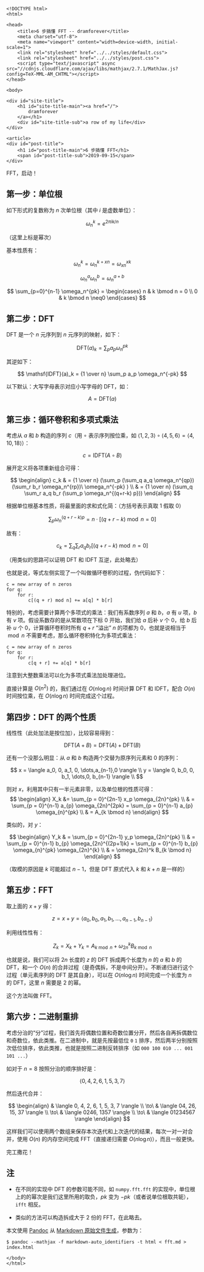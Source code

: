 ```{=html}
<!DOCTYPE html>
<html>

<head>
    <title>6 步搞懂 FFT -- dramforever</title>
    <meta charset="utf-8">
    <meta name="viewport" content="width=device-width, initial-scale=1">
    <link rel="stylesheet" href="../../styles/default.css">
    <link rel="stylesheet" href="../../styles/post.css">
    <script type="text/javascript" async src="//cdnjs.cloudflare.com/ajax/libs/mathjax/2.7.1/MathJax.js?config=TeX-MML-AM_CHTML"></script>
</head>

<body>

<div id="site-title">
    <h1 id="site-title-main"><a href="/">
        dramforever
    </a></h1>
    <div id="site-title-sub">a row of my life</div>
</div>

<article>
<div id="post-title">
    <h1 id="post-title-main">6 步搞懂 FFT</h1>
    <span id="post-title-sub">2019-09-15</span>
</div>
```

FFT，启动！

## 第一步：单位根

如下形式的复数称为 $n$ 次单位根（其中 $i$ 是虚数单位）：

$$
\omega_n^k = e^{2 \pi ik/n}
$$

（这里上标是幂次）

基本性质有：

$$
\omega_n^k = \omega_n^{k+xn} = \omega_{xn}^{xk}
$$

$$
\omega_n^a\omega_n^b=\omega_n^{a+b}
$$

$$
\sum_{p=0}^{n-1} \omega_n^{pk} = \begin{cases} n & k \bmod n = 0 \\ 0 & k \bmod n \neq0  \end{cases}
$$

## 第二步：DFT

DFT 是一个 $n$ 元序列到 $n$ 元序列的映射，如下：

$$
\mathsf{DFT}(a)_k = \sum_p a_p \omega_n^{pk}
$$

其逆如下：

$$
\mathsf{IDFT}(a)_k = {1 \over n} \sum_p a_p \omega_n^{-pk}
$$

以下默认：大写字母表示对应小写字母的 DFT，如：

$$
A=\mathsf{DFT}(a)
$$

## 第三歩：循环卷积和多项式乘法

考虑从 $a$ 和 $b$ 构造的序列 $c$（用 $\circ$ 表示序列按位乘，如 $\langle 1,2,3 \rangle \circ \langle 4,5,6 \rangle = \langle 4, 10, 18 \rangle$）：

$$
c = \mathsf{IDFT}(A \circ B)
$$

展开定义将各项重新组合可得：

$$
\begin{align}
c_k & = {1 \over n} (\sum_p (\sum_q a_q \omega_n^{qp})(\sum_r b_r \omega_n^{rp})\ \omega_n^{-pk} ) \\
  & = {1 \over n} (\sum_q \sum_r a_q b_r (\sum_p \omega_n^{(q+r-k) p}))
\end{align}
$$

根据单位根基本性质，将最里面的求和式化简：（方括号表示真取 $1$ 假取 $0$）

$$
\sum_p \omega_n^{(q+r-k) p} = n \cdot [(q+r-k) \bmod n=0]
$$

故有：

$$
c_k = \sum_q \sum_r a_q b_r [(q+r-k) \bmod n=0]
$$

（用类似的思路可以证明 DFT 和 IDFT 互逆，此处略去）

也就是说，等式左侧实现了一个叫做循环卷积的过程，伪代码如下：

```plain
c = new array of n zeros
for q:
	for r:
		c[(q + r) mod n] += a[q] * b[r]
```

特别的，考虑需要计算两个多项式的乘法：我们有系数序列 $a$ 和 $b$，$a$ 有 $u$ 项，$b$ 有 $v$ 项。假设系数存的是从常数项在下标 $0$ 开始，我们给 $a$ 后补 $v$ 个 $0$，给 $b$ 后补 $u$ 个 $0$，计算循环卷积时所有 $q + r$ “溢出” $n$ 的项都为 $0$，也就是说相当于 $\bmod n$ 不需要考虑，那么循环卷积特化为多项式乘法：

```plain
c = new array of n zeros
for q:
	for r:
		c[q + r] += a[q] * b[r]
```

注意到大整数乘法可以化为多项式乘法加处理进位。

直接计算是 $O(n^2)$ 的，我们通过在 $O(n \log n)$ 时间计算 DFT 和 IDFT，配合 $O(n)$ 时间按位乘，在 $O(n \log n)$ 时间完成这个过程。

## 第四步：DFT 的两个性质

线性性（此处加法是按位加），比较容易得到：

$$
\mathsf{DFT}(A+B) = \mathsf{DFT}(A) + \mathsf{DFT}(B)
$$

还有一个没那么明显：从 $a$ 和 $b$ 构造两个交替为原序列元素和 $0$ 的序列：

$$
x = \langle a_0, 0, a_1, 0, \dots,a_{n-1},0 \rangle \\
y = \langle 0, b_0, 0, b_1, \dots,0, b_{n-1} \rangle \\
$$

则对 $x$，利用其中只有一半元素非零，以及单位根的性质可得：
$$
\begin{align}
X_k &= \sum_{p = 0}^{2n-1} x_p \omega_{2n}^{pk} \\
& = \sum_{p = 0}^{n-1} a_{p} \omega_{2n}^{2pk}
= \sum_{p = 0}^{n-1} a_{p} \omega_{n}^{pk} \\
& = A_{k \bmod n}
\end{align}
$$

类似的，对 $y$：

$$
\begin{align}
Y_k & = \sum_{p = 0}^{2n-1} y_p \omega_{2n}^{pk} \\
& = \sum_{p = 0}^{n-1} b_{p} \omega_{2n}^{(2p+1)k}
= \sum_{p = 0}^{n-1} b_{p} \omega_{n}^{pk} \omega_{2n}^{k} \\
& = \omega_{2n}^k B_{k \bmod n}
\end{align}
$$

（取模的原因是 $k$ 可能超过 $n-1$，但是 DFT 原式代入 $k$ 和 $k + n$ 是一样的）

## 第五步：FFT

取上面的 $x + y$ 得：

$$
z = x+y=\langle a_0, b_0, a_1, b_1, \dots , a_{n-1}, b_{n-1} \rangle
$$

利用线性性有：

$$
Z_k = X_k + Y_k = A_{k \bmod n} + \omega_{2n}^k B_{k \bmod n}
$$

也就是说，我们可以将 $2n$ 长度的 $z$ 的 DFT 拆成两个长度为 $n$ 的 $a$ 和 $b$ 的 DFT，和一个 $O(n)$ 的合并过程（是奇偶拆，不是中间分开）。不断递归进行这个过程（单元素序列的 DFT 是其自身），可以在 $O(n \log n)$ 时间完成一个长度为 $n$ 的 DFT，这里 $n$ 需要是 $2$ 的幂。

这个方法叫做 FFT。

## 第六步：二进制重排

考虑分治的“分”过程，我们首先将偶数位置和奇数位置分开，然后各自再拆偶数位和奇数位，依此类推。在二进制中，就是先按最低位 `0` `1` 排序，然后两半分别按照次低位排序，依此类推，也就是按照二进制反转排序（如 `000 100 010 ... 001 101 ...`）

如对于 $n = 8$ 按照分治的顺序排好是：

$$
\langle 0, 4, 2, 6, 1, 5, 3, 7 \rangle
$$

然后迭代合并：

$$
\begin{align}
& \langle 0, 4, 2, 6, 1, 5, 3, 7 \rangle \\
\to\ & \langle 04, 26, 15, 37 \rangle \\
\to\ & \langle 0246, 1357 \rangle \\
\to\ & \langle 01234567 \rangle
\end{align}
$$

这样我们可以使用两个数组来保存本次迭代和上次迭代的结果，每次一对一对合并，使用 $O(n)$ 的内存空间完成 FFT（直接递归需要 $O(n \log n)$），而且一般更快。

完工撒花！

## 注

- 在不同的实现中 DFT 的参数可能不同，如 `numpy.fft.fft` 的实现中，单位根上的的幂次是我们这里所用的取负，$pk$ 变为 $-pk$（或者说单位根取共轭），`ifft` 相反。

- 类似的方法可以构造拆成大于 $2$ 份的 FFT，在此略去。

本文使用 [Pandoc](https://pandoc.org/) 从 [Markdown 原始文件生成](fft.md)，参数为：

```console
$ pandoc --mathjax -f markdown-auto_identifiers -t html < fft.md > index.html
```

```{=html}
</body>
</html>
```

